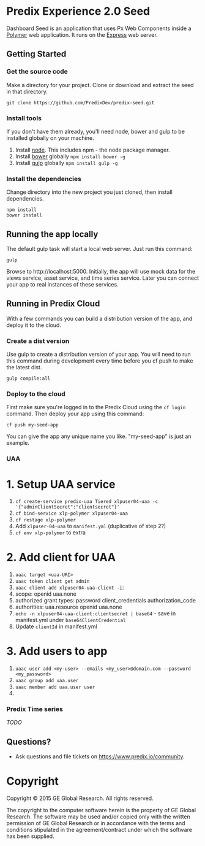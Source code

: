 # Predix Experience 2.0 Seed
Dashboard Seed is an application that uses Px Web Components inside a [Polymer](https://www.polymer-project.org) web application.
It runs on the [Express](http://expressjs.com/) web server.

## Getting Started

### Get the source code
Make a directory for your project.  Clone or download and extract the seed in that directory.
```
git clone https://github.com/PredixDev/predix-seed.git
```

### Install tools
If you don't have them already, you'll need node, bower and gulp to be installed globally on your machine.
1. Install [node](https://nodejs.org/en/download/).  This includes npm - the node package manager.
2. Install [bower](https://bower.io/) globally `npm install bower -g`
3. Install [gulp](http://gulpjs.com/) globally `npm install gulp -g`

### Install the dependencies
Change directory into the new project you just cloned, then install dependencies.
```
npm install
bower install
```

## Running the app locally
The default gulp task will start a local web server.  Just run this command:
```
gulp
```
Browse to http://localhost:5000.
Initially, the app will use mock data for the views service, asset service, and time series service.
Later you can connect your app to real instances of these services.

## Running in Predix Cloud
With a few commands you can build a distribution version of the app, and deploy it to the cloud.

### Create a dist version
Use gulp to create a distribution version of your app.
You will need to run this command during development every time before you cf push to make the latest dist.
```
gulp compile:all
```

### Deploy to the cloud
First make sure you're logged in to the Predix Cloud using the `cf login` command.
Then deploy your app using this command:
```
cf push my-seed-app
```
You can give the app any unique name you like.  "my-seed-app" is just an example.


### UAA

# 1. Setup UAA service
1. `cf create-service predix-uaa Tiered xlpuser04-uaa -c '{"adminClientSecret":"clientsecret"}'`
2. `cf bind-service xlp-polymer xlpuser04-uaa`
3. `cf restage xlp-polymer`
4. Add `xlpuser-04-uaa` to `manifest.yml` (duplicative of step 2?)
5. `cf env xlp-polymer` to extra <uaa-URI>

# 2. Add client for UAA
1. `uaac target <uaa-URI>`
2. `uaac token client get admin`
3. `uaac client add xlpuser04-uaa-client -i`:
  1. scope: openid uaa.none
  2. authorized grant types: password client_credentials authorization_code
  3. authorities: uaa.resource openid uaa.none
4. `echo -n xlpuser04-uaa-client:clientsecret | base64` - save in manifest.yml under `base64ClientCredential`
5. Update `clientId` in manifest.yml

# 3. Add users to app
1. `uaac user add <my-user> --emails <my_user>@domain.com --password <my_password>`
2. `uaac group add uaa.user`
3. `uaac member add uaa.user user`
4. 

### Predix Time series
_TODO_

## Questions?
- Ask questions and file tickets on <a href="https://www.predix.io/community" target="_blank">https://www.predix.io/community</a>.

# Copyright
Copyright &copy; 2015 GE Global Research. All rights reserved.

The copyright to the computer software herein is the property of
GE Global Research. The software may be used and/or copied only
with the written permission of GE Global Research or in accordance
with the terms and conditions stipulated in the agreement/contract
under which the software has been supplied.
